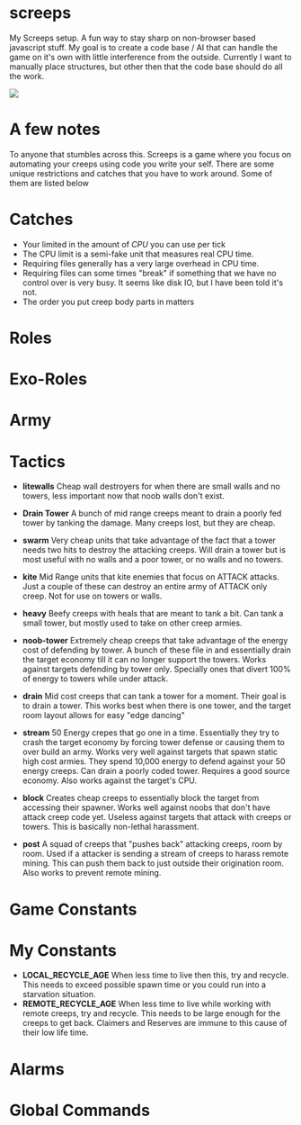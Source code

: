 # screeps
My Screeps setup. A fun way to stay sharp on non-browser based javascript stuff. My goal is to create a code base / AI that can handle the game on it's own with little interference from the outside. Currently I want to manually place structures, but other then that the code base should do all the work.


<a href="https://codeclimate.com/github/coteyr/screeps"><img src="https://codeclimate.com/github/coteyr/screeps/badges/gpa.svg" /></a>

# A few notes
To anyone that stumbles across this. Screeps is a game where you focus on automating your creeps using code you write your self. There are some unique restrictions and catches that you have to work around. Some of them are listed below

# Catches

  - Your limited in the amount of *CPU* you can use per tick
  - The CPU limit is a semi-fake unit that measures real CPU time.
  - Requiring files generally has a very large overhead in CPU time.
  - Requiring files can some times "break" if something that we have no control over is very busy. It seems like disk IO, but I have been told it's not.
  - The order you put creep body parts in matters

# Roles

# Exo-Roles

# Army

# Tactics

 - **litewalls** Cheap wall destroyers for when there are small walls and no towers, less important now that noob walls don't exist.

 - **Drain Tower** A bunch of mid range creeps meant to drain a poorly fed tower by tanking the damage. Many creeps lost, but they are cheap.

 - **swarm** Very cheap units that take advantage of the fact that a tower needs two hits to destroy the attacking creeps. Will drain a tower but is most useful with no walls and a poor tower, or no walls and no towers.

 - **kite** Mid Range units that kite enemies that focus on ATTACK attacks. Just a couple of these can destroy an entire army of ATTACK only creep. Not for use on towers or walls.

 - **heavy** Beefy creeps with heals that are meant to tank a bit. Can tank a small tower, but mostly used to take on other creep armies.

 - **noob-tower** Extremely cheap creeps that take advantage of the energy cost of defending by tower. A bunch of these file in and essentially drain the target economy till it can no longer support the towers. Works against targets defending by tower only. Specially ones that divert 100% of energy to towers while under attack.

 - **drain** Mid cost creeps that can tank a tower for a moment. Their goal is to drain a tower. This works best when there is one tower, and the target room layout allows for easy "edge dancing"

 - **stream** 50 Energy crepes that go one in a time. Essentially they try to crash the target economy by forcing tower defense or causing them to over build an army. Works very well against targets that spawn static high cost armies. They spend 10,000 energy to defend against your 50 energy creeps. Can drain a poorly coded tower. Requires a good source economy. Also works against the target's CPU.

 - **block** Creates cheap creeps to essentially block the target from accessing their spawner. Works well against noobs that don't have attack creep code yet. Useless against targets that attack with creeps or towers. This is basically non-lethal harassment.

 - **post** A squad of creeps that "pushes back" attacking creeps, room by room.  Used if a attacker is sending a stream of creeps to harass remote mining. This can push them back to just outside their origination room. Also works to prevent remote mining.

# Game Constants

# My Constants
  - **LOCAL_RECYCLE_AGE** When less time to live then this, try and recycle. This needs to exceed possible spawn time or you could run into a starvation situation.
  - **REMOTE_RECYCLE_AGE** When less time to live while working with remote creeps, try and recycle. This needs to be large enough for the creeps to get back. Claimers and Reserves are immune to this cause of their low life time.

# Alarms

# Global Commands
